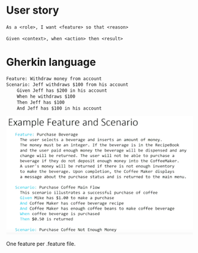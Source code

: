 # User story

`As a <role>, I want <feature> so that <reason>`

`Given <context>, when <action> then <result>`

# Gherkin language

```
Feature: Withdraw money from account
Scenario: Jeff withdraws $100 from his account
    Given Jeff has $200 in his account
    When he withdraws $100
    Then Jeff has $100
    And Jeff has $100 in his account
```

![alt text](feature_example.png)

One feature per .feature file.
